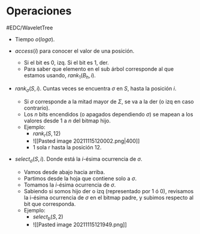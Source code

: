 # Operaciones
#EDC/WaveletTree
- Tiempo $o(log\sigma)$.
- $access(i)$ para conocer el valor de una posición.
	- Si el bit es 0, izq. Si el bit es 1, der.
	- Para saber que elemento en el sub árbol corresponde al que estamos usando, $rank_1(B_h, i)$.
	
- $rank_\sigma(S, i)$. Cuntas veces se encuentra $\sigma$ en $S$, hasta la posición $i$.
	- Si $\sigma$ corresponde a la mitad mayor de $\Sigma$, se va a la der (o izq en caso contrario).
	- Los $n$ bits encendidos (o apagados dependiendo $\sigma$) se mapean a los valores desde 1 a $n$ del bitmap hijo.
	- Ejemplo:
		- $rank_r(S, 12)$
		- ![[Pasted image 20211115120002.png|400]]
		- 1 sola r hasta la posición 12.

- $select_\sigma(S, i)$. Donde está la $i$-ésima ocurrencia de $\sigma$.
	- Vamos desde abajo hacia arriba.
	- Partimos desde la hoja que contiene solo a $\sigma$.
	- Tomamos la $i$-ésima ocurrencia de $\sigma$.
	- Sabiendo si somos hijo der o izq (representado por 1 ó 0), revisamos la i-ésima ocurrencia de $\sigma$ en el bitmap padre, y subimos respecto al bit que corresponda.
	- Ejemplo:
		- $select_b(S, 2)$
		- ![[Pasted image 20211115121949.png]]